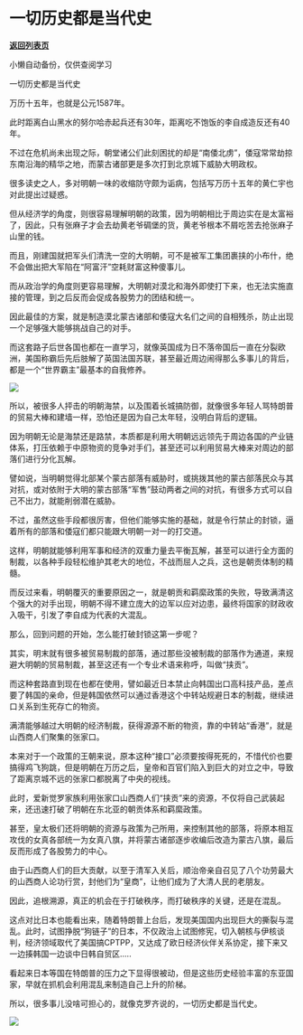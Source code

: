 # 一切历史都是当代史

[**返回列表页**](/gzh/政事堂2019)

小懒自动备份，仅供查阅学习

  

一切历史都是当代史

  

万历十五年，也就是公元1587年。  

  

此时距离白山黑水的努尔哈赤起兵还有30年，距离吃不饱饭的李自成造反还有40年。

  

不过在危机尚未出现之际，朝堂诸公们此刻困扰的却是“南倭北虏”，倭寇常常劫掠东南沿海的精华之地，而蒙古诸部更是多次打到北京城下威胁大明政权。

  

  

很多读史之人，多对明朝一味的收缩防守颇为诟病，包括写万历十五年的黄仁宇也对此提出过疑惑。

  

但从经济学的角度，则很容易理解明朝的政策，因为明朝相比于周边实在是太富裕了，因此，只有张麻子才会去劫黄老爷碉堡的货，黄老爷根本不屑吃苦去抢张麻子山里的钱。

  

而且，刚建国就把军头们清洗一空的大明朝，可不是被军工集团裹挟的小布什，绝不会做出把大军陷在“阿富汗”空耗财富这种傻事儿。

  

而从政治学的角度则更容易理解，大明朝对漠北和海外即使打下来，也无法实施直接的管理，到之后反而会促成各股势力的团结和统一。

  

因此最佳的方案，就是制造漠北蒙古诸部和倭寇大名们之间的自相残杀，防止出现一个足够强大能够挑战自己的对手。

  

而这套路子后世各国也都在一直学习，就像英国成为日不落帝国后一直在分裂欧洲，美国称霸后先后肢解了英国法国苏联，甚至最近周边闹得那么多事儿的背后，都是一个“世界霸主”最基本的自我修养。  

  

![](https://mmbiz.qpic.cn/mmbiz_jpg/rxhS23yu8cPyQqYUAV0wuDODlRIbfU0KtFmsopN5ic9Vv6k8STd5RBFPfWRWrgYOVUTccHYvFGOuupydJRo0icOw/640?wx_fmt=jpeg)

  

所以，被很多人抨击的明朝海禁，以及围着长城搞防御，就像很多年轻人骂特朗普的贸易大棒和建墙一样，恐怕还是因为自己太年轻，没明白背后的逻辑。

  

因为明朝无论是海禁还是路禁，本质都是利用大明朝远远领先于周边各国的产业链体系，打压依赖于中原物资的竞争对手们，甚至还可以利用贸易大棒来对周边的部落们进行分化瓦解。

  

  

譬如说，当明朝觉得北部某个蒙古部落有威胁时，或挑拨其他的蒙古部落民众与其对抗，或对依附于大明的蒙古部落“军售”鼓动两者之间的对抗，有很多方式可以自己不出力，就能削弱潜在威胁。

  

不过，虽然这些手段都很厉害，但他们能够实施的基础，就是令行禁止的封锁，逼着所有的部落和倭寇们都只能跟大明朝一对一的打交道。

  

这样，明朝就能够利用军事和经济的双重力量去平衡瓦解，甚至可以进行全方面的制裁，以各种手段轻松维护其老大的地位，不战而屈人之兵，这也是朝贡体制的精髓。

  

而反过来看，明朝覆灭的重要原因之一，就是朝贡和羁縻政策的失败，导致满清这个强大的对手出现，明朝不得不建立庞大的边军以应对边患，最终将国家的财政收入吸干，引发了李自成为代表的大混乱。  

  

  

  

那么，回到问题的开始，怎么能打破封锁这第一步呢？

  

其实，明末就有很多被贸易制裁的部落，通过那些没被制裁的部落作为通道，来规避大明朝的贸易制裁，甚至这还有一个专业术语来称呼，叫做“挟贡”。

  

而这种套路直到现在也都在使用，譬如最近日本禁止向韩国出口高科技产品，差点要了韩国的亲命，但是韩国依然可以通过香港这个中转站规避日本的制裁，继续进口关系到生死存亡的物资。

  

满清能够越过大明朝的经济制裁，获得源源不断的物资，靠的中转站“香港”，就是山西商人们聚集的张家口。

  

本来对于一个政策的王朝来说，原本这种“接口”必须要按得死死的，不惜代价也要搞得鸡飞狗跳，但是明朝在万历之后，皇帝和百官们陷入到巨大的对立之中，导致了距离京城不远的张家口都脱离了中央的视线。

  

此时，爱新觉罗家族利用张家口山西商人们“挟贡”来的资源，不仅将自己武装起来，还迅速打破了明朝在东北亚的朝贡体系和羁縻政策。

  

甚至，皇太极们还将明朝的资源与政策为己所用，来控制其他的部落，将原本相互攻伐的女真各部统一为女真八旗，并将蒙古诸部逐步收编后改造为蒙古八旗，最后反而形成了各股势力的中心。

  

由于山西商人们的巨大贡献，以至于清军入关后，顺治帝亲自召见了八个功劳最大的山西商人论功行赏，封他们为“皇商”，让他们成为了大清人民的老朋友。

  

因此，追根溯源，真正的机会在于打破秩序，而打破秩序的关键，还是在混乱。

  

这点对比日本也能看出来，随着特朗普上台后，发现美国国内出现巨大的撕裂与混乱。此时，试图挣脱“狗链子”的日本，不仅政治上试图修宪，切入朝核与伊核谈判，经济领域取代了美国搞CPTPP，又达成了欧日经济伙伴关系协定，接下来又一边揍韩国一边谈中日韩自贸区.....

  

看起来日本等国在特朗普的压力之下显得很被动，但是这些历史经验丰富的东亚国家，早就在抓机会利用混乱来制造自己上升的阶梯。

  

所以，很多事儿没啥可担心的，就像克罗齐说的，一切历史都是当代史。

  

![](https://mmbiz.qpic.cn/mmbiz_jpg/rxhS23yu8cPhKGWL4jsVyXCa0vmwBrceWKQnN2vd4RMORpN0UsYcaUddXfQX2UvIibDdMVshe6FaRhGbhhRsDlw/640?wx_fmt=jpeg)

